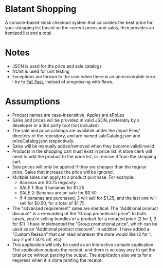 # Blatant Shopping
A console-based kiosk checkout system that calculates the best price for your shopping list based on the current prices and sales, then provides an itemized list and a total.

# Notes
- JSON is used for the price and sale catalogs
- NUnit is used for unit testing
- Exceptions are thrown to the user when there is an unrecoverable error. I try to [Fail Fast](https://en.wikipedia.org/wiki/Fail-fast), instead of progressing with flaws.

# Assumptions
- Product names are case-insensitive. Apples are aPpLes
- Sales and prices will be provided in valid JSON, preferably by a developer or a 3rd party tool (not included)
- The sale and price catalogs are available under the /Input Files/ directory of the repository, and are named saleCatalog.json and priceCatalog.json respectively.
- Sales will be manually added/removed when they become valid/invalid
- Products in the shopping cart must exist in price list. A store clerk will need to add the product to the price list, or remove it from the shopping cart.
- Sale prices will only be applied if they are cheaper than the regular price. Sales that increase the price will be ignored.
- Multiple sales can apply to a product purchase. For example:
  - Bananas are $0.75 regularly.
  - SALE 1: Buy 3 bananas for $1.25
  - SALE 2: Bananas are on sale for $0.50
  - If 4 bananas are purchased, 3 will sell for $1.25, and the last one will sell for $0.50, for a total of $1.75
- The "advanced requirement" sales are identical: The "Additional product discount" is a re-wording of the "Group promotional price". In both cases, you're selling bundles of a product for a reduced price (2 for 1, 3 for $1). I have implemented the "Group promotional price", which can be used as an "Additional product discount". In addition, I have added a "Custom Reason" that can read whatever the store would like (2 for 1, buy 2 get 1 50% off, etc)
- This application will only be used as an interactive console application. The application outputs the receipt, and there is no easy way to get the total price without parsing the output. The application also waits for a keypress when it is done printing the receipt.
